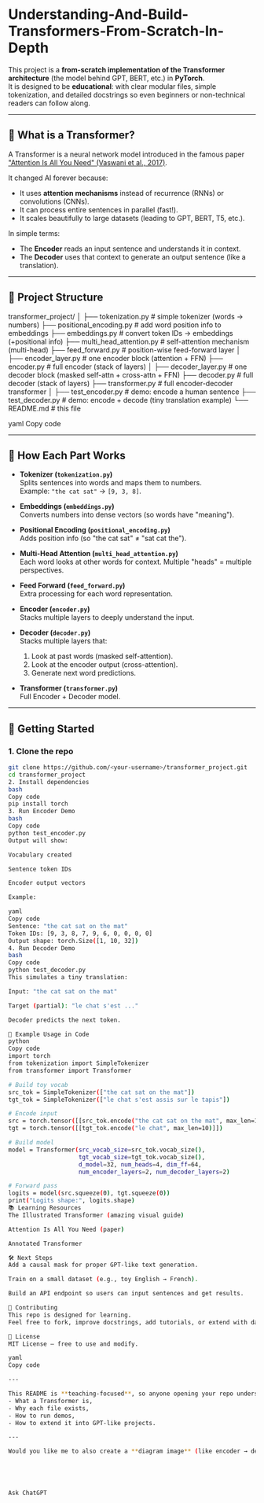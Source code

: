 # Understanding-And-Build-Transformers-From-Scratch-In-Depth

This project is a **from-scratch implementation of the Transformer architecture** (the model behind GPT, BERT, etc.) in **PyTorch**.  
It is designed to be **educational**: with clear modular files, simple tokenization, and detailed docstrings so even beginners or non-technical readers can follow along.

---

## 🌟 What is a Transformer?

A Transformer is a neural network model introduced in the famous paper  
["Attention Is All You Need" (Vaswani et al., 2017)](https://arxiv.org/abs/1706.03762).  

It changed AI forever because:
- It uses **attention mechanisms** instead of recurrence (RNNs) or convolutions (CNNs).
- It can process entire sentences in parallel (fast!).
- It scales beautifully to large datasets (leading to GPT, BERT, T5, etc.).

In simple terms:
- The **Encoder** reads an input sentence and understands it in context.  
- The **Decoder** uses that context to generate an output sentence (like a translation).  

---

## 📂 Project Structure

transformer_project/
│
├── tokenization.py # simple tokenizer (words → numbers)
├── positional_encoding.py # add word position info to embeddings
├── embeddings.py # convert token IDs → embeddings (+positional info)
├── multi_head_attention.py # self-attention mechanism (multi-head)
├── feed_forward.py # position-wise feed-forward layer
│
├── encoder_layer.py # one encoder block (attention + FFN)
├── encoder.py # full encoder (stack of layers)
│
├── decoder_layer.py # one decoder block (masked self-attn + cross-attn + FFN)
├── decoder.py # full decoder (stack of layers)
├── transformer.py # full encoder-decoder transformer
│
├── test_encoder.py # demo: encode a human sentence
├── test_decoder.py # demo: encode + decode (tiny translation example)
└── README.md # this file

yaml
Copy code

---

## 📖 How Each Part Works

- **Tokenizer (`tokenization.py`)**  
  Splits sentences into words and maps them to numbers.  
  Example: `"the cat sat"` → `[9, 3, 8]`.

- **Embeddings (`embeddings.py`)**  
  Converts numbers into dense vectors (so words have "meaning").  

- **Positional Encoding (`positional_encoding.py`)**  
  Adds position info (so "the cat sat" ≠ "sat cat the").  

- **Multi-Head Attention (`multi_head_attention.py`)**  
  Each word looks at other words for context. Multiple "heads" = multiple perspectives.  

- **Feed Forward (`feed_forward.py`)**  
  Extra processing for each word representation.  

- **Encoder (`encoder.py`)**  
  Stacks multiple layers to deeply understand the input.  

- **Decoder (`decoder.py`)**  
  Stacks multiple layers that:
  1. Look at past words (masked self-attention).  
  2. Look at the encoder output (cross-attention).  
  3. Generate next word predictions.  

- **Transformer (`transformer.py`)**  
  Full Encoder + Decoder model.  

---

## 🚀 Getting Started

### 1. Clone the repo

```bash
git clone https://github.com/<your-username>/transformer_project.git
cd transformer_project
2. Install dependencies
bash
Copy code
pip install torch
3. Run Encoder Demo
bash
Copy code
python test_encoder.py
Output will show:

Vocabulary created

Sentence token IDs

Encoder output vectors

Example:

yaml
Copy code
Sentence: "the cat sat on the mat"
Token IDs: [9, 3, 8, 7, 9, 6, 0, 0, 0, 0]
Output shape: torch.Size([1, 10, 32])
4. Run Decoder Demo
bash
Copy code
python test_decoder.py
This simulates a tiny translation:

Input: "the cat sat on the mat"

Target (partial): "le chat s'est ..."

Decoder predicts the next token.

🧪 Example Usage in Code
python
Copy code
import torch
from tokenization import SimpleTokenizer
from transformer import Transformer

# Build toy vocab
src_tok = SimpleTokenizer(["the cat sat on the mat"])
tgt_tok = SimpleTokenizer(["le chat s'est assis sur le tapis"])

# Encode input
src = torch.tensor([[src_tok.encode("the cat sat on the mat", max_len=10)]])
tgt = torch.tensor([[tgt_tok.encode("le chat", max_len=10)]])

# Build model
model = Transformer(src_vocab_size=src_tok.vocab_size(),
                    tgt_vocab_size=tgt_tok.vocab_size(),
                    d_model=32, num_heads=4, dim_ff=64,
                    num_encoder_layers=2, num_decoder_layers=2)

# Forward pass
logits = model(src.squeeze(0), tgt.squeeze(0))
print("Logits shape:", logits.shape)
📚 Learning Resources
The Illustrated Transformer (amazing visual guide)

Attention Is All You Need (paper)

Annotated Transformer

🛠️ Next Steps
Add a causal mask for proper GPT-like text generation.

Train on a small dataset (e.g., toy English → French).

Build an API endpoint so users can input sentences and get results.

🤝 Contributing
This repo is designed for learning.
Feel free to fork, improve docstrings, add tutorials, or extend with datasets!

📜 License
MIT License – free to use and modify.

yaml
Copy code

---

This README is **teaching-focused**, so anyone opening your repo understands:  
- What a Transformer is,  
- Why each file exists,  
- How to run demos,  
- How to extend it into GPT-like projects.  

---

Would you like me to also create a **diagram image** (like encoder → decoder arrows) and add it to the README, so it looks even more professional on GitHub?





Ask ChatGPT
